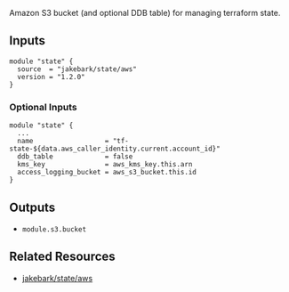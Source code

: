 Amazon S3 bucket (and optional DDB table) for managing terraform state.

## Inputs

```hcl
module "state" {
  source  = "jakebark/state/aws"
  version = "1.2.0"
}
```

### Optional Inputs

```hcl
module "state" {
  ...
  name                  = "tf-state-${data.aws_caller_identity.current.account_id}"
  ddb_table             = false
  kms_key               = aws_kms_key.this.arn
  access_logging_bucket = aws_s3_bucket.this.id
}
```

## Outputs

- `module.s3.bucket`

## Related Resources

- [jakebark/state/aws](https://registry.terraform.io/modules/jakebark/state/aws/latest)
